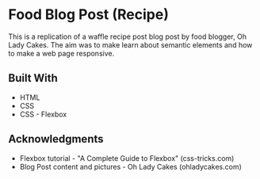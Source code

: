 # Food Blog Post (Recipe)

This is a replication of a waffle recipe post blog post by food blogger, Oh Lady Cakes. The aim was to make learn about semantic elements and how to make a web page responsive. 

## Built With

* HTML
* CSS
* CSS - Flexbox

## Acknowledgments

* Flexbox tutorial - "A Complete Guide to Flexbox" (css-tricks.com)
* Blog Post content and pictures - Oh Lady Cakes (ohladycakes.com)

